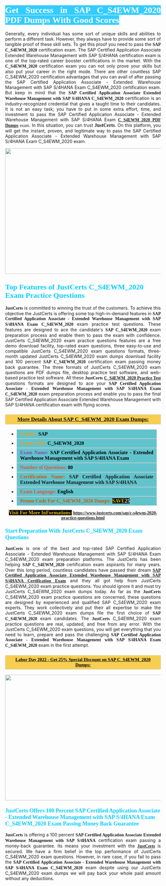 <h1 style="text-align: justify;"><span style="color:#ffffff;"><span style="font-family:Georgia,serif;"><strong><span style="background-color:#33ccff;">Get Success in SAP C_S4EWM_2020 PDF Dumps With Good Scores</span></strong></span></span></h1>

<p style="text-align: justify;">Generally, every individual has some sort of unique skills and abilities to perform a different task. However, they always have to provide some sort of tangible proof of these skill sets. To get this proof you need to pass the <span style="font-family:Georgia,serif;"><strong>SAP C_S4EWM_2020</strong></span> certification exam. The SAP Certified Application Associate Extended Warehouse Management with SAP S/4HANA certification exam is one of the top-rated career booster certifications in the market. With the <span style="font-family:Georgia,serif;"><strong> C_S4EWM_2020</strong></span> certification exam you can not only prove your skills but also put your career in the right mode. There are other countless SAP C_S4EWM_2020 certification advantages that you can avail of after passing the SAP Certified Application Associate - Extended Warehouse Management with SAP S/4HANA Exam C_S4EWM_2020 certification exam. But keep in mind that the <span style="font-family:Georgia,serif;"><strong>SAP Certified Application Associate Extended Warehouse Management with SAP S/4HANA C_S4EWM_2020</strong></span> certification is an industry-recognized credential that gives a taught time to their candidates. It is not an easy task; you have to put in some extra effort, time, and investment to pass the SAP Certified Application Associate - Extended Warehouse Management with SAP S/4HANA Exam <span style="font-family:Georgia,serif;"><strong><a href="https://www.justcerts.com/sap/c-s4ewm-2020-practice-questions.html">C_S4EWM_2020 PDF Dumps</a> </strong>exam</span>. In this situation, you can trust <span style="font-size:16px;"><span style="font-family:Georgia,serif;"><strong>JustCerts</strong></span></span>. On this platform, you will get the instant, proven, and legitimate way to pass the SAP Certified Application Associate - Extended Warehouse Management with SAP S/4HANA Exam C_S4EWM_2020 exam.</p>

<p style="text-align: center;"><a href="https://www.justcerts.com/sap/c-s4ewm-2020-practice-questions.html"><img alt="" src="https://i.imgur.com/3zmepCe.jpg" style="width: 720px; height: 405px;" /></a></p>

<h2 style="margin-right:0in; margin-left:0in"><span style="color:#00ccff;"><span style="font-family:Georgia,serif;"><strong><span style="font-size:18pt">Top Features of JustCerts C_S4EWM_2020 Exam Practice Questions</span></strong></span></span></h2>

<p style="text-align: justify;"><span style="font-size:14px;"><span style="font-family:Georgia,serif;"><strong>JustCerts</strong></span></span> is committed to winning the trust of the customers. To achieve this objective the JustCerts is offering some top high-in-demand features in <span style="font-family:Georgia,serif;"><strong>SAP Certified Application Associate - Extended Warehouse Management with SAP S/4HANA Exam C_S4EWM_2020</strong></span> exam practice test questions. These features are designed to ace the candidate's <strong><span style="font-family:Georgia,serif;">SAP C_S4EWM_2020</span></strong> exam preparation process and enable them to pass the exam with confidence. JustCerts C_S4EWM_2020 exam practice questions features are a free demo download facility, top-rated exam questions, three easy-to-use and compatible JustCerts C_S4EWM_2020 exam questions formats, three-month updated JustCerts C_S4EWM_2020 exam dumps download facility and 100 percent <span style="font-family:Georgia,serif;"><strong>SAP C_S4EWM_2020</strong></span> certification exam passing money back guarantee. The three formats of JustCerts C_S4EWM_2020 exam questions are PDF dumps file, desktop practice test software, and web-based practice test software. All these <span style="font-family:Georgia,serif;"><strong>JustCerts</strong></span> <span style="font-family:Georgia,serif;"><a href="https://www.justcerts.com/sap/c-s4ewm-2020-practice-questions.html"><strong>C_S4EWM_2020 Practice Test</strong></a></span> questions formats are designed to ace your <span style="font-family:Georgia,serif;"><strong>SAP Certified Application Associate - Extended Warehouse Management with SAP S/4HANA Exam C_S4EWM_2020</strong></span> exam preparation process and enable you to pass the final SAP Certified Application Associate Extended Warehouse Management with SAP S/4HANA certification exam with flying scores.</p>

<h3 style="background: #f7ce50; border: 1px solid rgb(204, 204, 204); padding: 5px 10px; text-align: center;"><span style="font-family:Georgia,serif;"><u><u><span style="color:#000000;"><span style="font-size:11pt"><span style="line-height:normal"><b><span style="font-size:13.0pt"><span cambria="">More Details About SAP C_S4EWM_2020 Exam Dumps:</span></span></b></span></span></span></u></u></span></h3>

<ul>
	<li style="margin:0cm 10pt">
	<div style="background:#61c4cd; border: 1px solid rgb(204, 204, 204); padding: 5px 10px; text-align: justify;"><span style="font-family:Georgia,serif;"><span style="font-size:11pt"><span style="line-height:normal"><b><span style="font-size:12.0pt"><span new="" roman="" times=""><span style="color:#f39c12;">Vendor:</span> <span style="color:#000000;">SAP</span></span></span></b></span></span></span></div>
	</li>
	<li style="margin:0cm 10pt">
	<div style="background: #61c4cd; border: 1px solid rgb(204, 204, 204); padding: 5px 10px; text-align: justify;"><span style="font-family:Georgia,serif;"><span style="font-size:11pt"><span style="line-height:normal"><b><span style="font-size:12.0pt"><span new="" roman="" times=""><span style="color:#f39c12;">Exam Code:</span> <span style="color:#000000;">C_S4EWM_2020</span></span></span></b></span></span></span></div>
	</li>
	<li style="margin:0cm 10pt">
	<div style="background: #61c4cd; border: 1px solid rgb(204, 204, 204); padding: 5px 10px; text-align: justify;"><span style="font-family:Georgia,serif;"><span style="font-size:11pt"><span style="line-height:normal"><b><span style="font-size:12.0pt"><span new="" roman="" times=""><span style="color:#8e44ad;">Exam Name:</span> <span style="color:#000000;">SAP Certified Application Associate - Extended Warehouse Management with SAP S/4HANA Exam</span></span></span></b></span></span></span></div>
	</li>
	<li style="margin:0cm 10pt">
	<div style="background: #61c4cd; border: 1px solid rgb(204, 204, 204); padding: 5px 10px;"><span style="font-family:Georgia,serif;"><span style="font-size:11pt"><span style="line-height:normal"><b><span style="font-size:12.0pt"><span new="" roman="" times=""><span style="color:#e74c3c;">Number of Questions:</span><span style="color:#000000;"><span style="color:#f1c40f;"> </span>80</span></span></span></b></span></span></span></div>
	</li>
	<li style="margin:0cm 10pt">
	<div style="background: #61c4cd; border: 1px solid rgb(204, 204, 204); padding: 5px 10px; text-align: justify;"><span style="font-family:Georgia,serif;"><span style="font-size:11pt"><span style="line-height:normal"><b><span style="font-size:12.0pt"><span new="" roman="" times=""><span style="color:#d35400;">Certification Name:</span> SAP Certified Application Associate Extended Warehouse Management with SAP S/4HANA</span></span></b></span></span></span></div>
	</li>
	<li style="margin:0cm 10pt">
	<div style="background: #61c4cd; border: 1px solid rgb(204, 204, 204); padding: 5px 10px; text-align: justify;"><span style="font-family:Georgia,serif;"><span style="font-size:11pt"><span style="line-height:normal"><b><span style="font-size:12.0pt"><span new="" roman="" times=""><span style="color:#e74c3c;">Exam Language:</span> <span style="color:#000000;">English</span></span></span></b></span></span></span></div>
	</li>
	<li style="margin:0cm 10pt">
	<div style="background: #61c4cd; border: 1px solid rgb(204, 204, 204); padding: 5px 10px;"><span style="font-family:Georgia,serif;"><span style="font-size:11pt"><span style="line-height:normal"><b><span style="font-size:12.0pt"><span new="" roman="" times=""><span style="color:#d35400;">Promo Code For C_S4EWM_2020 Dumps:</span><span style="color:#f1c40f;"> <span style="background-color:#000000;">SAVE</span></span><span style="color:#ffffff;"><span style="background-color:#000000;">25</span></span></span></span></b></span></span></span></div>
	</li>
</ul>

<p style="text-align: center;"><span style="font-family:Georgia,serif;"><strong><span style="font-size:16px;"><span style="color:#f1c40f;"><span style="background-color:#000000;">Visit For More InFormations:</span></span></span> <a href="https://www.justcerts.com/sap/c-s4ewm-2020-practice-questions.html">https://www.justcerts.com/sap/c-s4ewm-2020-practice-questions.html</a></strong></span></p>

<h3 style="margin-right:0in; margin-left:0in"><span style="color:#00ccff;"><span style="font-family:Georgia,serif;"><strong><span style="font-size:13.5pt">Start Preparation With JustCerts C_S4EWM_2020 Exam Questions</span></strong></span></span></h3>

<p style="text-align: justify;"><span style="font-family:Georgia,serif;"><strong>JustCerts</strong></span> is one of the best and top-rated SAP Certified Application Associate - Extended Warehouse Management with SAP S/4HANA Exam C_S4EWM_2020 exam preparation platforms. The JustCerts has been helping <span style="font-family:Georgia,serif;"><strong>SAP C_S4EWM_2020</strong></span> certification exam aspirants for many years. Over this long period, countless candidates have passed their dream <a href="https://www.justcerts.com/sap/sap-certified-application-associate-certification-exams.html"><span style="font-family:Georgia,serif;"><strong>SAP Certified Application Associate Extended Warehouse Management with SAP S/4HANA Certification Exam</strong></span></a> and they all got help from JustCerts C_S4EWM_2020 exam practice questions. You should ignore it and must try JustCerts C_S4EWM_2020 exam dumps today. As far as the <span style="font-family:Georgia,serif;"><strong>JustCerts</strong></span> C_S4EWM_2020 exam practice questions are concerned, these questions are designed by experienced and qualified SAP C_S4EWM_2020 exam experts. They work collectively and put their all expertise to make the JustCerts C_S4EWM_2020 exam dumps file the first choice of <strong><span style="font-family:Georgia,serif;">SAP C_S4EWM_2020</span></strong> exam candidates. The <span style="font-family:Georgia,serif;"><strong>JustCerts</strong></span> C_S4EWM_2020 exam practice questions are real, updated, and free from any error. With the JustCerts C_S4EWM_2020 exam questions, you will get everything that you need to learn, prepare and pass the challenging <span style="font-family:Georgia,serif;"><strong>SAP Certified Application Associate - Extended Warehouse Management with SAP S/4HANA Exam C_S4EWM_2020</strong></span> exam in the first attempt.</p>

<h3 style="background: rgb(247, 206, 80); border: 1px solid rgb(204, 204, 204); padding: 5px 10px; text-align: center;"><span style="font-family:Georgia,serif;"><u><span style="color:#000000;"><span style="font-size:11pt;"><span style="line-height:normal;"><b><span cambria="">Labor Day 2022 - Get 25% Special Discount on SAP C_S4EWM_2020 Dumps:</span></b></span></span></span></u></span></h3>

<p style="text-align: center;"><a href="https://www.justcerts.com/sap/c-s4ewm-2020-practice-questions.html"><img alt="" src="https://i.imgur.com/fQyYzMS.jpg" style="width: 720px; height: 405px;" /></a></p>

<h3 style="margin-right:0in; margin-left:0in"><span style="color:#00ccff;"><span style="font-family:Georgia,serif;"><strong><span style="font-size:13.5pt">JustCerts Offers 100 Percent SAP Certified Application Associate - Extended Warehouse Management with SAP S/4HANA Exam C_S4EWM_2020 Exam Passing Money Back Guarantee</span></strong></span></span></h3>

<p style="text-align: justify;"><span style="font-family:Georgia,serif;"><strong>JustCerts</strong></span> is offering a 100 percent <span style="font-family:Georgia,serif;"><strong>SAP Certified Application Associate Extended Warehouse Management with SAP S/4HANA</strong></span> certification exam passing a money-back guarantee. Its means your investment with the <a href="https://www.justcerts.com/"><span style="font-size:14px;"><span style="font-family:Georgia,serif;"><strong>JustCerts</strong></span></span></a> is secured. We have a firm belief in the top performance of JustCerts C_S4EWM_2020 exam questions. However, in rare case, if you fail to pass the <span style="font-family:Georgia,serif;"><strong>SAP Certified Application Associate - Extended Warehouse Management with SAP S/4HANA Exam C_S4EWM_2020</strong></span> exam despite using our JustCerts C_S4EWM_2020 exam dumps we will pay back your whole paid amount without any deductions.</p>
